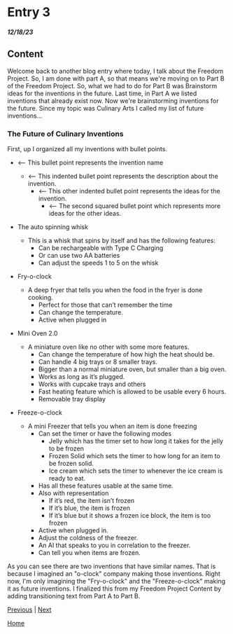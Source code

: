 # Entry 3
##### 12/18/23

## Content
Welcome back to another blog entry where today, I talk about the Freedom Project. So, I am done with part A, so that means we're moving on to Part B of the Freedom Project. So, what we had to do for Part B was Brainstorm ideas for the inventions in the future. Last time, in Part A we listed inventions that already exist now. Now we're brainstorming inventions for the future. Since my topic was Culinary Arts I called my list of future inventions...

### The Future of Culinary Inventions
First, up I organized all my inventions with bullet points.
* <-- This bullet point represents the invention name
  * <-- This indented bullet point represents the description about the invention.
    * <-- This other indented bullet point represents the ideas for the invention.
      * <-- The second squared bullet point which represents more ideas for the other ideas.

* The auto spinning whisk
  * This is a whisk that spins by itself and has the following features:
    * Can be rechargeable with Type C Charging
    * Or can use two AA batteries
    * Can adjust the speeds 1 to 5 on the whisk
* Fry-o-clock
  * A deep fryer that tells you when the food in the fryer is done cooking.
    * Perfect for those that can’t remember the time
    * Can change the temperature.
    * Active when plugged in
* Mini Oven 2.0
  * A miniature oven like no other with some more features.
    * Can change the temperature of how high the heat should be.
    * Can handle 4 big trays or 8 smaller trays.
    * Bigger than a normal miniature oven, but smaller than a big oven.
    * Works as long as it’s plugged.
    * Works with cupcake trays and others
    * Fast heating feature which is allowed to be usable every 6 hours.
    * Removable tray display
* Freeze-o-clock
  * A mini Freezer that tells you when an item is done freezing
    * Can set the timer or have the following modes
      * Jelly which has the timer set to how long it takes for the jelly to be frozen
      * Frozen Solid which sets the timer to how long for an item to be frozen solid.
      * Ice cream which sets the timer to whenever the ice cream is ready to eat.
    * Has all these features usable at the same time.
    * Also with representation
      * If it’s red, the item isn’t frozen
      * If it’s blue, the item is frozen
      * If it’s blue but it shows a frozen ice block, the item is too frozen
    * Active when plugged in.
    * Adjust the coldness of the freezer.
    * An AI that speaks to you in correlation to the freezer.
    * Can tell you when items are frozen.

As you can see there are two inventions that have similar names. That is because I imagined an "o-clock" company making those inventions. Right now, I'm only imagining the "Fry-o-clock" and the "Freeze-o-clock" making it as future inventions. I finalized this from my Freedom Project Content by adding transitioning text from Part A to Part B.



[Previous](entry02.md) | [Next](entry04.md)

[Home](../README.md)
